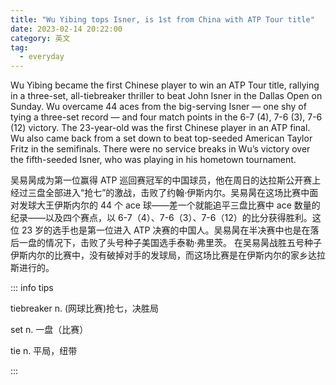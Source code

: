 ```yaml
---
title: "Wu Yibing tops Isner, is 1st from China with ATP Tour title"
date: 2023-02-14 20:22:00
category: 英文
tag:
  - everyday
---
```


Wu Yibing became the first Chinese player to win an ATP Tour title, rallying in a three-set, all-tiebreaker thriller to beat John Isner in the Dallas Open on Sunday. Wu overcame 44 aces from the big-serving Isner — one shy of tying a three-set record — and four match points in the 6-7 (4), 7-6 (3), 7-6 (12) victory. The 23-year-old was the first Chinese player in an ATP final. Wu also came back from a set down to beat top-seeded American Taylor Fritz in the semifinals. There were no service breaks in Wu’s victory over the fifth-seeded Isner, who was playing in his hometown tournament.

吴易昺成为第一位赢得 ATP 巡回赛冠军的中国球员，他在周日的达拉斯公开赛上经过三盘全部进入“抢七”的激战，击败了约翰·伊斯内尔。吴易昺在这场比赛中面对发球大王伊斯内尔的 44 个 ace 球——差一个就能追平三盘比赛中 ace 数量的纪录——以及四个赛点，以 6-7（4）、7-6（3）、7-6（12）的比分获得胜利。这位 23 岁的选手也是第一位进入 ATP 决赛的中国人。吴易昺在半决赛中也是在落后一盘的情况下，击败了头号种子美国选手泰勒·弗里茨。 在吴易昺战胜五号种子伊斯内尔的比赛中，没有破掉对手的发球局，而这场比赛是在伊斯内尔的家乡达拉斯进行的。

::: info tips

tiebreaker n. (网球比赛)抢七，决胜局

set n. 一盘（比赛）

tie n. 平局，纽带

:::
